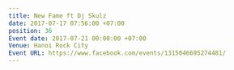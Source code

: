 ```yaml
---
title: New Fame ft Dj Skulz
date: 2017-07-17 07:56:00 +07:00
position: 36
Event date: 2017-07-21 00:00:00 +07:00
Venue: Hanoi Rock City
Event URL: https://www.facebook.com/events/1315046695274481/
---
```


